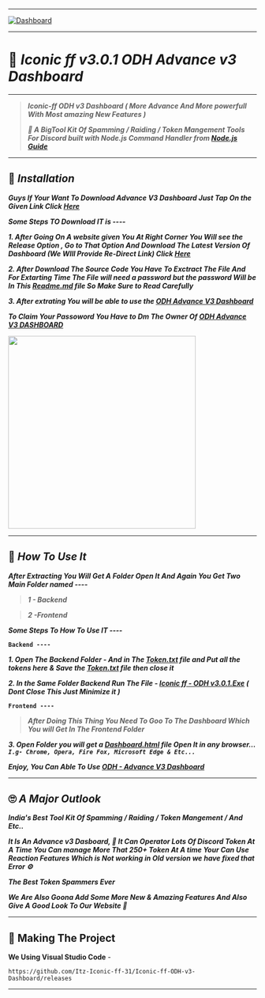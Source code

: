 ----

[![Dashboard](https://cdn.discordapp.com/attachments/791705781086846996/859343011573399567/20210629_133209.png)](https://github.com/Itz-Iconic-ff-31/Iconic-ff-ODH-v3-Dashboard)

----

# 🤖 ***Iconic ff v3.0.1 ODH Advance v3 Dashboard***

----

> ***Iconic-ff ODH v3 Dashboard ( More Advance And More powerfull With Most amazing New Features )***
>
>***🚀 A BigTool Kit Of Spamming / Raiding / Token Mangement Tools For Discord built with Node.js Command Handler from [Node.js Guide](https://nodejs.org/en/docs/guides/)***

----

## 🚀 ***Installation***

***Guys If Your Want To Download Advance V3 Dashboard Just Tap On the Given Link Click [Here](https://github.com/Itz-Iconic-ff-31/Iconic-ff-ODH-v3-Dashboard)***

***Some Steps TO Download IT is ----***

***1. After Going On A website given You At Right Corner You Will see the Release Option , Go to That Option And Download The Latest Version Of Dashboard (We WIll Provide Re-Direct Link) Click [Here](https://github.com/Itz-Iconic-ff-31/Iconic-ff-ODH-v3-Dashboard/releases)***

***2. After Download The Source Code You Have To Exctract The File And For Extarting Time The File will need a password but the password Will be In This [Readme.md](https://github.com/Itz-Iconic-ff-31/Iconic-ff-ODH-v3-Dashboard/blob/main/README.md) file So Make Sure to Read Carefully*** 

***3. After extrating You will be able to use the [ODH Advance V3 Dashboard](https://github.com/Itz-Iconic-ff-31/Iconic-ff-ODH-v3-Dashboard)***

***To Claim Your Passoword You Have to Dm The Owner Of [ODH Advance V3 DASHBOARD](https://github.com/Itz-Iconic-ff-31/Iconic-ff-ODH-v3-Dashboard)***

<img src="https://user-images.githubusercontent.com/77638593/124344054-ddcf1400-dbed-11eb-841f-b909a23aa844.jpg" width="380" height="390" />

----

## 🏁 ***How To Use It***

***After Extracting You Will Get A Folder Open It And Again You Get Two Main Folder named ----***
> ***1 - Backend***

> ***2 -Frontend***

***Some Steps To How To Use IT ----***

**`Backend ----`**

***1. Open The Backend Folder - And in The  [Token.txt](https://github.com/Itz-Iconic-ff-31/Iconic-ff-ODH-v3-Dashboar) file and Put all the tokens here & Save the [Token.txt](https://github.com/Itz-Iconic-ff-31/Iconic-ff-ODH-v3-Dashboar) file  then close it***

***2. In the Same Folder Backend Run The File - [Iconic ff - ODH v3.0.1.Exe](https://github.com/Itz-Iconic-ff-31/Iconic-ff-ODH-v3-Dashboar) ( Dont Close This Just Minimize it )***

**`Frontend ----`**

> ***After Doing This Thing You Need To Goo To The Dashboard Which You will Get In The Frontend Folder***

***3. Open Folder you will get a [Dashboard.html](https://github.com/Itz-Iconic-ff-31/Iconic-ff-ODH-v3-Dashboar) file  Open It in any browser...
`I.g- Chrome, Opera, Fire Fox, Microsoft Edge & Etc...`***

***Enjoy, You Can Able To Use [ODH - Advance V3 Dashboard](https://github.com/Itz-Iconic-ff-31/Iconic-ff-ODH-v3-Dashboar)***

----

## 🙄 ***A Major Outlook***

***India's Best Tool Kit Of Spamming / Raiding / Token Mangement / And Etc..***

***It Is An Advance v3 Dasboard, 🚀 It Can Operator Lots Of Discord Token At A Time You Can manage More That 250+ Token At A time Your Can Use Reaction Features Which is Not working in Old version we have fixed that Error ⚙️***

***The Best Token Spammers Ever***

***We Are Also Goona Add Some More New & Amazing Features And Also Give A Good Look To Our Website 🚀***

---

## 🔎 Making The Project

**We Using Visual Studio Code** -

```
https://github.com/Itz-Iconic-ff-31/Iconic-ff-ODH-v3-Dashboard/releases
```
----
